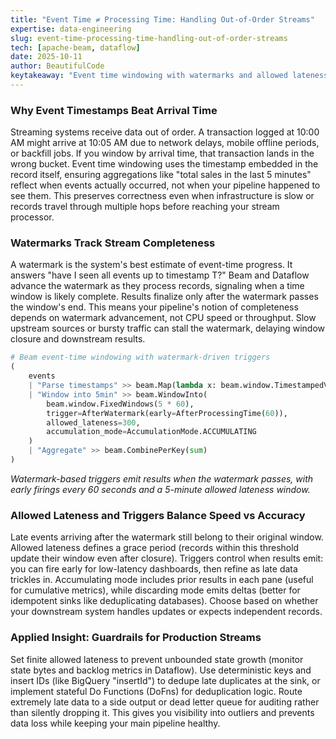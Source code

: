 ```yaml
---
title: "Event Time ≠ Processing Time: Handling Out-of-Order Streams"
expertise: data-engineering
slug: event-time-processing-time-handling-out-of-order-streams
tech: [apache-beam, dataflow]
date: 2025-10-11
author: BeautifulCode
keytakeaway: "Event time windowing with watermarks and allowed lateness ensures correctness in out-of-order streams, but requires finite lateness bounds and sink-level deduplication to avoid unbounded state and duplicate writes."
---
```


### Why Event Timestamps Beat Arrival Time

Streaming systems receive data out of order. A transaction logged at 10:00 AM might arrive at 10:05 AM due to network delays, mobile offline periods, or backfill jobs. If you window by arrival time, that transaction lands in the wrong bucket. Event time windowing uses the timestamp embedded in the record itself, ensuring aggregations like "total sales in the last 5 minutes" reflect when events actually occurred, not when your pipeline happened to see them. This preserves correctness even when infrastructure is slow or records travel through multiple hops before reaching your stream processor.

### Watermarks Track Stream Completeness

A watermark is the system's best estimate of event-time progress. It answers "have I seen all events up to timestamp T?" Beam and Dataflow advance the watermark as they process records, signaling when a time window is likely complete. Results finalize only after the watermark passes the window's end. This means your pipeline's notion of completeness depends on watermark advancement, not CPU speed or throughput. Slow upstream sources or bursty traffic can stall the watermark, delaying window closure and downstream results.

```python
# Beam event-time windowing with watermark-driven triggers
(
    events
    | "Parse timestamps" >> beam.Map(lambda x: beam.window.TimestampedValue(x, x['event_ts']))
    | "Window into 5min" >> beam.WindowInto(
        beam.window.FixedWindows(5 * 60),
        trigger=AfterWatermark(early=AfterProcessingTime(60)),
        allowed_lateness=300,
        accumulation_mode=AccumulationMode.ACCUMULATING
    )
    | "Aggregate" >> beam.CombinePerKey(sum)
)
```

_Watermark-based triggers emit results when the watermark passes, with early firings every 60 seconds and a 5-minute allowed lateness window._

### Allowed Lateness and Triggers Balance Speed vs Accuracy

Late events arriving after the watermark still belong to their original window. Allowed lateness defines a grace period (records within this threshold update their window even after closure). Triggers control when results emit: you can fire early for low-latency dashboards, then refine as late data trickles in. Accumulating mode includes prior results in each pane (useful for cumulative metrics), while discarding mode emits deltas (better for idempotent sinks like deduplicating databases). Choose based on whether your downstream system handles updates or expects independent records.

### Applied Insight: Guardrails for Production Streams

Set finite allowed lateness to prevent unbounded state growth (monitor state bytes and backlog metrics in Dataflow). Use deterministic keys and insert IDs (like BigQuery "insertId") to dedupe late duplicates at the sink, or implement stateful Do Functions (DoFns) for deduplication logic. Route extremely late data to a side output or dead letter queue for auditing rather than silently dropping it. This gives you visibility into outliers and prevents data loss while keeping your main pipeline healthy.
